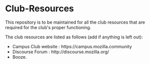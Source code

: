 # Club-Resources
This repository is to be maintained for all the club resources that are required for the club's proper functioning.

The club resources are listed as follows (add if anything is left out):

<ul>
<li>Campus Club website : https://campus.mozilla.community</li>
<li>Discourse Forum     : http://discourse.mozilla.org/</li>
<li>Booze.</li>
</ul>
  



